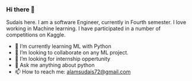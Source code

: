 ### Hi there 👋
Sudais here. I am a software Engineer, currently in Fourth semester. I love working in Machine learning. I have participated in a number of competitions on Kaggle.


- 🌱 I’m currently learning ML with Python
- 👯 I’m looking to collaborate on any ML project.
- 🤔 I’m looking for internship oppertunity
- 💬 Ask me anything about python
- 📫 How to reach me: alamsudais72@gmail.com
